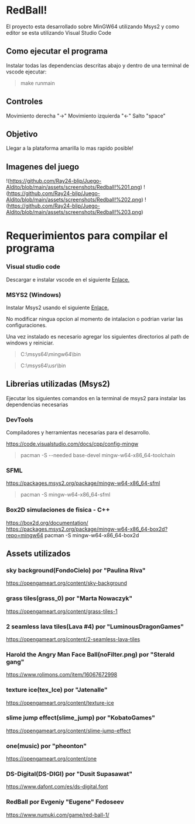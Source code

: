 # RedBall!

El proyecto esta desarrollado sobre MinGW64 utilizando Msys2
y como editor se esta utilizando Visual Studio Code

## Como ejecutar el programa

Instalar todas las dependencias descritas abajo y dentro de una terminal de vscode ejecutar:

> make runmain

## Controles

Movimiento derecha "->"
Movimiento izquierda "<-"
Salto "space"

## Objetivo

Llegar a la plataforma amarilla lo mas rapido posible!

## Imagenes del juego

!(https://github.com/Ray24-blip/Juego-Aldito/blob/main/assets/screenshots/Redball!%201.png)
!(https://github.com/Ray24-blip/Juego-Aldito/blob/main/assets/screenshots/Redball!%202.png)
!(https://github.com/Ray24-blip/Juego-Aldito/blob/main/assets/screenshots/Redball!%203.png)

# Requerimientos para compilar el programa

### Visual studio code
Descargar e instalar vscode en el siguiente [Enlace.](https://code.visualstudio.com/)

### MSYS2 (Windows)

Instalar Msys2 usando el siguiente [Enlace.](https://github.com/msys2/msys2-installer/releases/download/2023-05-26/msys2-x86_64-20230526.exe)

No modificar ningua opcion al momento de intalacion o podrian variar las configuraciones.

Una vez instalado es necesario agregar los siguientes directorios al path de windows y reiniciar.

> C:\msys64\mingw64\bin

> C:\msys64\usr\bin

## Librerias utilizadas (Msys2)

Ejecutar los siguientes comandos en la terminal de msys2 para instalar las dependencias necesarias

### DevTools
Compiladores y herramientas necesarias para el desarrollo.

https://code.visualstudio.com/docs/cpp/config-mingw
> pacman -S --needed base-devel mingw-w64-x86_64-toolchain

### SFML
https://packages.msys2.org/package/mingw-w64-x86_64-sfml
> pacman -S mingw-w64-x86_64-sfml

### Box2D simulaciones de fisica - C++
https://box2d.org/documentation/
https://packages.msys2.org/package/mingw-w64-x86_64-box2d?repo=mingw64
pacman -S mingw-w64-x86_64-box2d

## Assets utilizados

### sky background(FondoCielo) por "Paulina Riva"
https://opengameart.org/content/sky-background

### grass tiles(grass_0) por "Marta Nowaczyk"
https://opengameart.org/content/grass-tiles-1

### 2 seamless lava tiles(Lava #4) por "LuminousDragonGames"
https://opengameart.org/content/2-seamless-lava-tiles

### Harold the Angry Man Face Ball(noFilter.png) por "Sterald gang"
https://www.rolimons.com/item/16067672998

### texture ice(tex_Ice) por "Jatenalle"
https://opengameart.org/content/texture-ice

### slime jump effect(slime_jump) por "KobatoGames"
https://opengameart.org/content/slime-jump-effect

### one(music) por "pheonton"
https://opengameart.org/content/one

### DS-Digital(DS-DIGI) por "Dusit Supasawat"
https://www.dafont.com/es/ds-digital.font

### RedBall por Evgeniy "Eugene" Fedoseev
https://www.numuki.com/game/red-ball-1/

